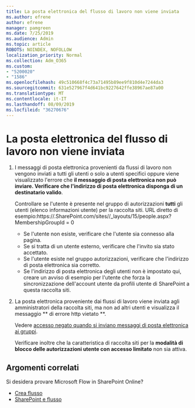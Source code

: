 ```yaml
---
title: La posta elettronica del flusso di lavoro non viene inviata
ms.author: efrene
author: efrene
manager: pamgreen
ms.date: 7/25/2019
ms.audience: Admin
ms.topic: article
ROBOTS: NOINDEX, NOFOLLOW
localization_priority: Normal
ms.collection: Adm_O365
ms.custom:
- "5200020"
- "1586"
ms.openlocfilehash: 49c510668f4c73a71495b89ee9f810d4e7244da3
ms.sourcegitcommit: 631e527967f4d641bc9227642ffe38967ae87a00
ms.translationtype: MT
ms.contentlocale: it-IT
ms.lasthandoff: 08/09/2019
ms.locfileid: "36270676"
---
```

# <a name="workflow-email-is-not-being-sent"></a>La posta elettronica del flusso di lavoro non viene inviata

1. I messaggi di posta elettronica provenienti da flussi di lavoro non vengono inviati a tutti gli utenti o solo a utenti specifici oppure viene visualizzato l'errore che **il messaggio di posta elettronica non può inviare. Verificare che l'indirizzo di posta elettronica disponga di un destinatario valido**.

    Controllare se l'utente è presente nel gruppo di autorizzazioni **tutti** gli utenti (elenco informazioni utente) per la raccolta siti.  URL diretto di esempio:<tenant>https://.<sitename>SharePoint.com/sites//_layouts/15/people.aspx? MembershipGroupId = 0

    - Se l'utente non esiste, verificare che l'utente sia connesso alla pagina. 
    - Se si tratta di un utente esterno, verificare che l'invito sia stato accettato.
    - Se l'utente esiste nel gruppo autorizzazioni, verificare che l'indirizzo di posta elettronica sia corretto.
    - Se l'indirizzo di posta elettronica degli utenti non è impostato qui, creare un avviso di esempio per l'utente che forza la sincronizzazione dell'account utente da profili utente di SharePoint a questa raccolta siti.
 
2. La posta elettronica proveniente dai flussi di lavoro viene inviata agli amministratori della raccolta siti, ma non ad altri utenti e visualizza il messaggio <spam> <spam> ** <spam> <spam>di errore http vietato **.
 

    Vedere [accesso negato quando si inviano messaggi di posta elettronica ai gruppi](https://docs.microsoft.com/sharepoint/support/server-admin/access-denied-when-send-an-email-to-groups).

    Verificare inoltre che la caratteristica di raccolta siti per la **modalità di blocco delle autorizzazioni utente con accesso limitato** non sia attiva.


## <a name="related-topics"></a>Argomenti correlati
Si desidera provare Microsoft Flow in SharePoint Online?
- [Crea flusso](https://support.office.com/article/Create-a-flow-for-a-list-or-library-in-SharePoint-Online-or-OneDrive-for-Business-a9c3e03b-0654-46af-a254-20252e580d01) 
- [SharePoint e flusso](https://flow.microsoft.com/blog/sharepoint-and-flow/) 



